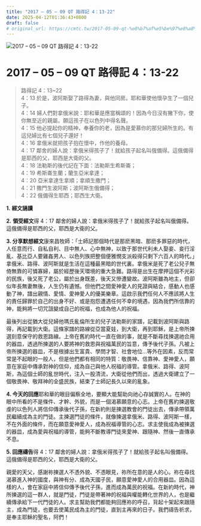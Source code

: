 ```yaml
---
title: "2017 – 05 – 09 QT 路得記 4：13-22"
date: 2025-04-12T01:36:43+0800
draft: false
# original_url: https://cmtc.tw/2017-05-09-qt-%e8%b7%af%e5%be%97%e8%a8%98-4%ef%bc%9a13-22
---
```


![2017 – 05 – 09 QT 路得記 4：13-22](/images/qt.jpg   "2017 – 05 – 09 QT 路得記 4：13-22")

# 2017 – 05 – 09 QT 路得記 4：13-22

> 路得記 4：13~22  
> 4：13 於是，波阿斯娶了路得為妻，與他同房。耶和華使他懷孕生了一個兒子。  
> 4：14 婦人們對拿俄米說：耶和華是應當稱頌的！因為今日沒有撇下你，使你無至近的親屬。願這孩子在以色列中得名聲。  
> 4：15 他必提起你的精神，奉養你的老，因為是愛慕你的那兒婦所生的。有這兒婦比有七個兒子還好！  
> 4：16 拿俄米就把孩子抱在懷中，作他的養母。  
> 4：17 鄰舍的婦人說：拿俄米得孩子了！就給孩子起名叫俄備得。這俄備得是耶西的父，耶西是大衛的父。  
> 4：18 法勒斯的後代記在下面：法勒斯生希斯崙；  
> 4：19 希斯崙生蘭；蘭生亞米拿達；  
> 4：20 亞米拿達生拿順；拿順生撒門；  
> 4：21 撒門生波阿斯；波阿斯生俄備得；  
> 4：22 俄備得生耶西；耶西生大衛。

**1.** **經文誦讀**

**2.** **領受經文**得 4：17 鄰舍的婦人說：拿俄米得孩子了！就給孩子起名叫俄備得。這俄備得是耶西的父，耶西是大衛的父。

**3. 分享默想經文**康來昌牧師：「士師記那個時代是那麽黑暗、那麽多罪惡的時代，人任意而行、自私自利、目中無人、心中無神，以致于那世代利未人娶妾、妾行淫亂、基比亞人要雞姦男人、以色列族把整個便雅憫支派殺得只剩下六百人的時代。」拿俄米、路得、波阿斯就是生活在這種最黑暗的世代裏。拿俄米是死了老公兒子無倚無靠的可憐寡婦，屬於經歷後天環境的重大急難。路得是出生在摩押這個不光彩的民族，後又死了老公，屬於出身既差，後天又慘遭變故。波阿斯雖為地主，但卻似年長無妻無後，人生仍有遺憾。但他們之間愛神愛人的見證與結合，感動人也感動了神，譜出親情、愛情、愛神愛人的優美樂章。這啟示我們任何人不應該將人生的責任歸罪於自己的出身不好、或是抱怨遭遇任何不幸的境遇，因為我們所信靠的神，能夠將一切咒詛變成自己的祝福，也成為他人的祝福。

最後列出從猶大從兒婦他瑪氏亂倫所生的兒子法勒斯的家譜，記載到波阿斯與路得，再記載到大衛。這條家譜的路線從亞當夏娃，到大衛，再到耶穌，是上帝所揀選刻意保守的救恩路線。上帝在舊約時代一直在做的事，就是不斷尋找揀選祂合用的器皿，透過所揀選的人要將神的救恩與祝福萬民的旨意，傳予後代子孫。凡被上帝所揀選的器皿，不是根據出生富貴、學問才智、社會地位…等外在因素，反而常常是不起眼的一般人，但是他們都有相同的特質：敬畏神、信靠神、愛神愛人，願意在家庭中傳承對神的信仰，成為自己與他人祝福的導管。拿俄米、路得、波阿斯，為這個士師的亂世時代，注入一股清流，大衛從他們而出，透過大衛建立了一個敬畏神、敬拜神的全盛民族，結束了士師記長久以來的亂象。

**4. 今天的回應**耶和華的眼目偏察全地，要顯大能幫助向祂心存誠實的人。在神的眼中所看的不是條件、才幹、外貌，而是一個渴慕願意的心志。上帝在舊約揀選敬虔的以色列人將信仰傳承後代子孫，在新約則是揀選教會的門徒出去，傳承帶領萬民繼續成為主的門徒。主揀選門徒的條件，就像揀選拿俄米、路得、波阿斯一樣，不在外面的條件，而在願意愛神愛人，成為祝福導管的心志。求主使我成為被揀選的器皿，成為愛與祝福的導管，能夠不斷教導門徒來愛神、跟隨神、然後一直傳承不息。

**5. 回應禱告**得 4：17 鄰舍的婦人說：拿俄米得孩子了！就給孩子起名叫俄備得。這俄備得是耶西的父，耶西是大衛的父。

親愛的天父，感謝祢揀選人不憑外貌、不憑眼見，祢所在意的是人的心。祢在尋找渴慕進入神的國度，與神有分、成為天國子民，願意愛神愛人的合用器皿。因為這樣的人，會在家庭中將信仰傳予後代子孫，進而成為萬民的祝福。在新約時代，神所揀選的這一群人，就是門徒，門徒是帶著神的祝福與權能轉化世界的人，也是繼續傳承給下一代門徒的人。求主幫助我們都能夠回應祢的呼召，背起十架起來跟隨主，成為門徒，也要去使萬民成為主的門徒，直到主再來的日子。我們禱告祈求，是奉主耶穌的聖名，阿們！